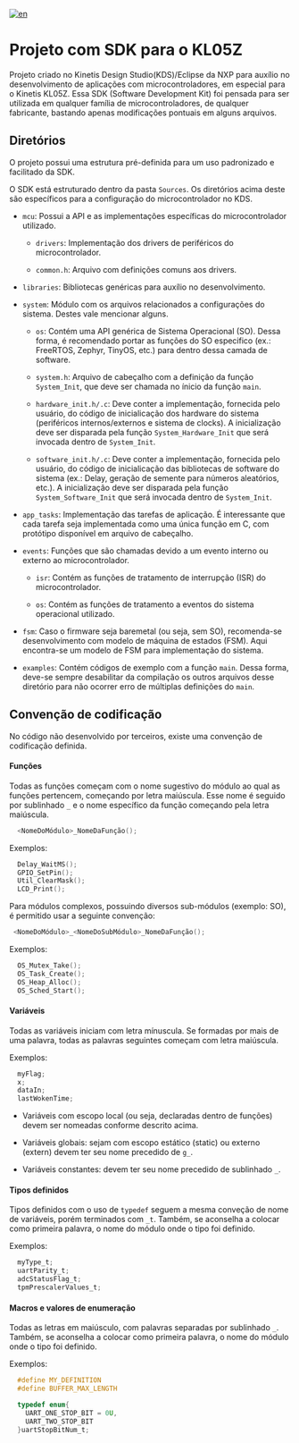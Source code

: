 [![en](https://img.shields.io/badge/lang-en-red.svg)](/README.md)


# Projeto com SDK para o KL05Z

Projeto criado no Kinetis Design Studio(KDS)/Eclipse da NXP para auxílio no desenvolvimento de aplicações com microcontroladores, em especial para o Kinetis KL05Z.
Essa SDK (Software Development Kit) foi pensada para ser utilizada em qualquer família de microcontroladores, de qualquer fabricante, bastando apenas modificações pontuais em alguns arquivos.


## Diretórios

O projeto possui uma estrutura pré-definida para um uso padronizado e facilitado da SDK.

O SDK está estruturado dentro da pasta `Sources`. Os diretórios acima deste são específicos para a configuração do microcontrolador no KDS.

* `mcu`: Possui a API e as implementações específicas do microcontrolador utilizado.

  * `drivers`: Implementação dos drivers de periféricos do microcontrolador.

  * `common.h`: Arquivo com definições comuns aos drivers.

* `libraries`: Bibliotecas genéricas para auxílio no desenvolvimento.

* `system`: Módulo com os arquivos relacionados a configurações do sistema. Destes vale mencionar alguns.

  * `os`: Contém uma API genérica de Sistema Operacional (SO). Dessa forma, é recomendado portar as funções do SO especifico (ex.: FreeRTOS, Zephyr, TinyOS, etc.) para dentro dessa camada de software. 

  * `system.h`: Arquivo de cabeçalho com a definição da função `System_Init`, que deve ser chamada no ínicio da função `main`.

  * `hardware_init.h/.c`: Deve conter a implementação, fornecida pelo usuário, do código de inicialicação dos hardware do sistema (periféricos internos/externos e sistema de clocks). A inicialização deve ser disparada pela função `System_Hardware_Init` que será invocada dentro de `System_Init`.

  * `software_init.h/.c`: Deve conter a implementação, fornecida pelo usuário, do código de inicialicação das bibliotecas de software do sistema (ex.: Delay, geração de semente para números aleatórios, etc.). A inicialização deve ser disparada pela função `System_Software_Init` que será invocada dentro de `System_Init`.

* `app_tasks`: Implementação das tarefas de aplicação. É interessante que cada tarefa seja implementada como uma única função em C, com protótipo disponível em arquivo de cabeçalho.

* `events`: Funções que são chamadas devido a um evento interno ou externo ao microcontrolador.

  * `isr`: Contém as funções de tratamento de interrupção (ISR) do microcontrolador.

  * `os`: Contém as funções de tratamento a eventos do sistema operacional utilizado.

* `fsm`: Caso o firmware seja baremetal (ou seja, sem SO), recomenda-se desenvolvimento com modelo de máquina de estados (FSM). Aqui encontra-se um modelo de FSM para implementação do sistema.

* `examples`: Contém códigos de exemplo com a função `main`. Dessa forma, deve-se sempre desabilitar da compilação os outros arquivos desse diretório para não ocorrer erro de múltiplas definições do `main`.

## Convenção de codificação
No código não desenvolvido por terceiros, existe uma convenção de codificação definida.

#### Funções
Todas as funções começam com o nome sugestivo do módulo ao qual as funções pertencem, começando por letra maiúscula. Esse nome é seguido por sublinhado `_` e o nome específico da função começando pela letra maiúscula.

```c
  <NomeDoMódulo>_NomeDaFunção();
```

Exemplos:

```c
  Delay_WaitMS();
  GPIO_SetPin();
  Util_ClearMask();
  LCD_Print();
```

Para módulos complexos, possuindo diversos sub-módulos (exemplo: SO), é permitido usar a seguinte convenção:

 ```c
  <NomeDoMódulo>_<NomeDoSubMódulo>_NomeDaFunção();
```

Exemplos:

```c
  OS_Mutex_Take();
  OS_Task_Create();
  OS_Heap_Alloc();
  OS_Sched_Start();
```

#### Variáveis
Todas as variáveis iniciam com letra mínuscula. Se formadas por mais de uma palavra, todas as palavras seguintes começam com letra maiúscula.

Exemplos:

```c
  myFlag;
  x;
  dataIn;
  lastWokenTime;
```

* Variáveis com escopo local (ou seja, declaradas dentro de funções) devem ser nomeadas conforme descrito acima.

* Variáveis globais: sejam com escopo estático (static) ou externo (extern) devem ter seu nome precedido de `g_`.

* Variáveis constantes: devem ter seu nome precedido de sublinhado `_`.

#### Tipos definidos
Tipos definidos com o uso de `typedef` seguem a mesma conveção de nome de variáveis, porém terminados com `_t`. Também, se aconselha a colocar como primeira palavra, o nome do módulo onde o tipo foi definido. 

Exemplos:

```c
  myType_t;
  uartParity_t;
  adcStatusFlag_t;
  tpmPrescalerValues_t;
```


#### Macros e valores de enumeração
Todas as letras em maiúsculo, com palavras separadas por sublinhado `_`. Também, se aconselha a colocar como primeira palavra, o nome do módulo onde o tipo foi definido.

Exemplos:

```c
  #define MY_DEFINITION
  #define BUFFER_MAX_LENGTH

  typedef enum{
    UART_ONE_STOP_BIT = 0U, 
    UART_TWO_STOP_BIT 
  }uartStopBitNum_t;
```
